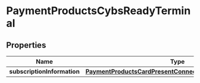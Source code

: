 
# PaymentProductsCybsReadyTerminal

## Properties
Name | Type | Description | Notes
------------ | ------------- | ------------- | -------------
**subscriptionInformation** | [**PaymentProductsCardPresentConnectSubscriptionInformation**](PaymentProductsCardPresentConnectSubscriptionInformation.md) |  |  [optional]



